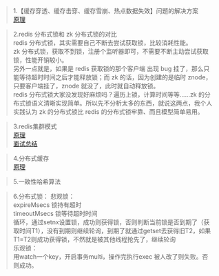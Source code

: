 > 1.【缓存穿透、缓存击穿、缓存雪崩、热点数据失效】问题的解决方案<br/>
[原理](https://mp.weixin.qq.com/s?__biz=MzU0OTk3ODQ3Ng==&mid=2247484884&idx=1&sn=ceb798b6e8ef0ee608a992385f7d8568&chksm=fba6edd7ccd164c155271811f7948b476955cab41b23f2333847b8c268b31cc9f3332c2e3926&mpshare=1&scene=1&srcid=0608pIX1L8Fja1H99IyorW2X%23rd)<br/>

> 2.redis 分布式锁和 zk 分布式锁的对比<br/>
redis 分布式锁，其实需要自己不断去尝试获取锁，比较消耗性能。<br/>
zk 分布式锁，获取不到锁，注册个监听器即可，不需要不断主动尝试获取锁，性能开销较小。<br/>
另外一点就是，如果是 redis 获取锁的那个客户端 出现 bug 挂了，那么只能等待超时时间之后才能释放锁；而 zk 的话，因为创建的是临时 znode，只要客户端挂了，znode 就没了，此时就自动释放锁。<br/>
redis 分布式锁大家没发现好麻烦吗？遍历上锁，计算时间等等......zk 的分布式锁语义清晰实现简单。所以先不分析太多的东西，就说这两点，我个人实践认为 zk 的分布式锁比 redis 的分布式锁牢靠、而且模型简单易用。<br/>

> 3.redis集群模式<br/>
[原理](https://mp.weixin.qq.com/s/_rxkA9AXlnkSU-l191GgrQ)<br/>
[面试总结](https://www.cnblogs.com/jiahaoJAVA/p/6244278.html)<br/>

> 4.分布式缓存<br/>
[原理](https://github.com/shishan100/Java-Interview-Advanced)<br/>

> 5.一致性哈希算法<br/>

> 6.分布式锁：
悲观锁：<br/>
expireMsecs 锁持有超时<br/>
timeoutMsecs 锁等待超时时间<br/>
循环，通过setnx设置锁，成功则获得锁，否则判断当前锁是否到期了（获取时间T1），没有到期则继续轮询，到期了就通过getset去获得旧T2，如果T1=T2则成功获得锁，不然就是被其他线程抢先了，继续轮询<br/>
乐观锁：<br/>
用watch一个key，开启事务multi，操作完执行exec 被人改了则失败。否则成功。<br/>
